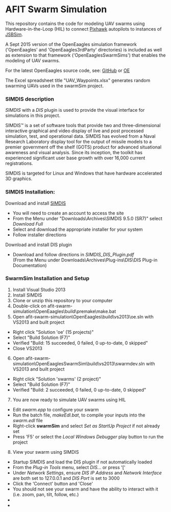# AFIT Swarm Simulation
This repository contains the code for modeling UAV swarms using Hardware-in-the-Loop (HIL) to connect [Pixhawk](https://pixhawk.org/choice) autopilots to instances of [JSBSim](http://jsbsim.sourceforge.net/).

A Sept 2015 version of the OpenEaagles simulation framework ('OpenEaagles' and 'OpenEaagles3rdParty' directories) is included as well as extension to that framework ('OpenEaaglesSwarmSims') that enables the modeling of UAV swarms.

For the latest OpenEaagles source code, see: [GitHub](https://github.com/doughodson) or [OE](http://www.openeaagles.org/)

The Excel spreadsheet title "UAV_Waypoints.xlsx" generates random swarming UAVs used in the swarmSim project.

### SIMDIS description
_SIMDIS_ with a _DIS_ plugin is used to provide the visual interface for simulations in this project.

SIMDIS™ is a set of software tools that provide two and three-dimensional interactive graphical and video display of live and post processed simulation, test, and operational data. SIMDIS has evolved from a Naval Research Laboratory display tool for the output of missile models to a premier government off the shelf (GOTS) product for advanced situational awareness and visual analysis. Since its inception, the toolkit has experienced significant user base growth with over 16,000 current registrations.

SIMDIS is targeted for Linux and Windows that have hardware accelerated 3D graphics.

### SIMDIS Installation:
Download and install [SIMDIS](https://simdis.nrl.navy.mil)
- You will need to create an account to access the site
- From the Menu under "Downloads\Archives\SIMDIS 9.5.0 (SR7)" select _Download Full_
- Select and download the appropriate installer for your system
- Follow installer directions

Download and install DIS plugin
- Download and follow directions in _SIMDIS_DIS_Plugin.pdf_  
  (From the Menu under Downloads\Archives\Plug-ins\DIS\DIS Plug-in Documentation)

### SwarmSim Installation and Setup
1. Install Visual Studio 2013
2. Install SIMDIS
3. Clone or unzip this repository to your computer
4. Double-click on afit-swarm-simulation\OpenEaagles\build\premake\make.bat
5. Open afit-swarm-simulation\OpenEaagles\build\vs2013\oe.sln with VS2013 and built project
  - Right click "Solution 'oe' (15 projects)"
  - Select "Build Solution (F7)"
  - Verified "Build: 15 succeeded, 0 failed, 0 up-to-date, 0 skipped"
  - Close VS2013
6. Open afit-swarm-simulation\OpenEaaglesSwarmSim\build\vs2013\swarmdev.sln with VS2013 and built project
  - Right click "Solution 'swarms' (2 project)"
  - Select "Build Solution (F7)"
  - Verified "Build: 2 succeeded, 0 failed, 0 up-to-date, 0 skipped"
7. You are now ready to simulate UAV swarms using HIL
  - Edit _swarm.epp_ to configure your swarm
  - Run the batch file, _makeEdl.bat_, to compile your inputs into the _swarm.edl_ file
  - Right-click **swarmSim** and select _Set as StartUp Project_ if not already set
  - Press 'F5' or select the _Local Windows Debugger_ play button to run the project
8. View your swarm using SIMDIS
  - Startup SIMDIS and load the DIS plugin if not automatically loaded
  - From the _Plug-in Tools_ menu, select _DIS..._ or press '['
  - Under _Network Settings_, ensure _DIS IP Address_ and _Network Interface_ are both set to 127.0.0.1 and _DIS Port_ is set to 3000
  - Click the 'Connect' button and 'Close'
  - You should not see your swarm and have the ability to interact with it (i.e. zoom, pan, tilt, follow, etc.)
  - 
  - 
